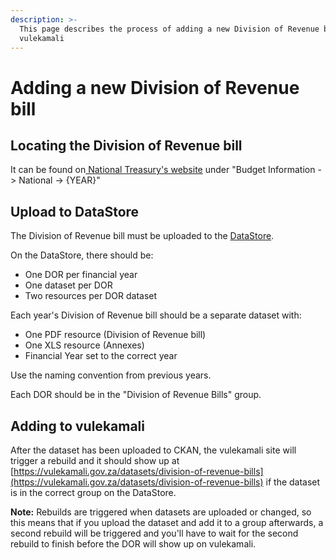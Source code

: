 ```yaml
---
description: >-
  This page describes the process of adding a new Division of Revenue bill to
  vulekamali
---
```


# Adding a new Division of Revenue bill

## Locating the Division of Revenue bill

It can be found on[ National Treasury's website](http://www.treasury.gov.za) under "Budget Information -&gt; National -&gt; {YEAR}"

## Upload to DataStore

The Division of Revenue bill must be uploaded to the [DataStore](https://data.vulekamali.gov.za/).

On the DataStore, there should be:

* One DOR per financial year
* One dataset per DOR
* Two resources per DOR dataset

Each year's Division of Revenue bill should be a separate dataset with:

* One PDF resource \(Division of Revenue bill\)
* One XLS resource \(Annexes\)
* Financial Year set to the correct year

Use the naming convention from previous years.

Each DOR should be in the "Division of Revenue Bills" group.

## Adding to vulekamali

After the dataset has been uploaded to CKAN, the vulekamali site will trigger a rebuild and it should show up at [https://vulekamali.gov.za/datasets/division-of-revenue-bills](https://vulekamali.gov.za/datasets/division-of-revenue-bills) if the dataset is in the correct group on the DataStore.

**Note:** Rebuilds are triggered when datasets are uploaded or changed, so this means that if you upload the dataset and add it to a group afterwards, a second rebuild will be triggered and you'll have to wait for the second rebuild to finish before the DOR will show up on vulekamali.







